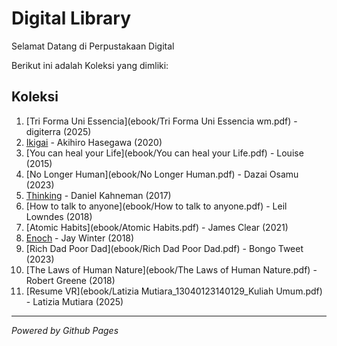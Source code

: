 # Digital Library

Selamat Datang di Perpustakaan Digital

Berikut ini adalah Koleksi yang dimliki:
## Koleksi

1. [Tri Forma Uni Essencia](ebook/Tri Forma Uni Essencia wm.pdf) - digiterra (2025)
2. [Ikigai](ebook/Ikigai.pdf) - Akihiro Hasegawa (2020)
3. [You can heal your Life](ebook/You can heal your Life.pdf) - Louise (2015)
4. [No Longer Human](ebook/No Longer Human.pdf) - Dazai Osamu (2023)
5. [Thinking](ebook/Thinking.pdf) - Daniel Kahneman (2017)
6. [How to talk to anyone](ebook/How to talk to anyone.pdf) - Leil Lowndes (2018)
7. [Atomic Habits](ebook/Atomic Habits.pdf) - James Clear (2021)
8. [Enoch](ebook/Enoch.pdf) - Jay Winter (2018)
9. [Rich Dad Poor Dad](ebook/Rich Dad Poor Dad.pdf) - Bongo Tweet (2023)
10. [The Laws of Human Nature](ebook/The Laws of Human Nature.pdf) - Robert Greene (2018)
11. [Resume VR](ebook/Latizia Mutiara_13040123140129_Kuliah Umum.pdf) - Latizia Mutiara (2025)

---

*Powered by Github Pages*
